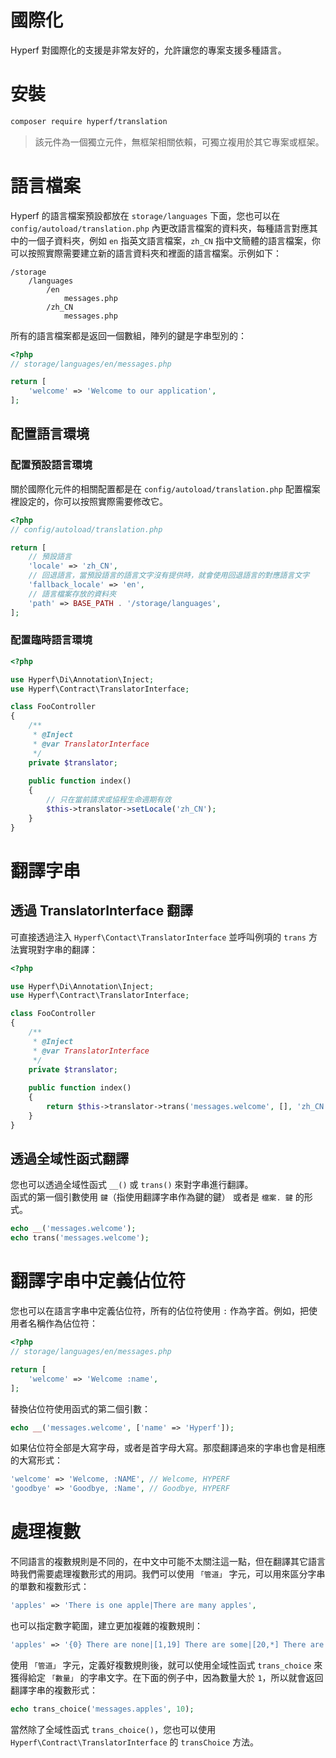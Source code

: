 # 國際化

Hyperf 對國際化的支援是非常友好的，允許讓您的專案支援多種語言。

# 安裝

```bash
composer require hyperf/translation
```

> 該元件為一個獨立元件，無框架相關依賴，可獨立複用於其它專案或框架。

# 語言檔案

Hyperf 的語言檔案預設都放在 `storage/languages` 下面，您也可以在 `config/autoload/translation.php` 內更改語言檔案的資料夾，每種語言對應其中的一個子資料夾，例如 `en` 指英文語言檔案，`zh_CN` 指中文簡體的語言檔案，你可以按照實際需要建立新的語言資料夾和裡面的語言檔案。示例如下：

```
/storage
    /languages
        /en
            messages.php
        /zh_CN
            messages.php
```

所有的語言檔案都是返回一個數組，陣列的鍵是字串型別的：

```php
<?php
// storage/languages/en/messages.php

return [
    'welcome' => 'Welcome to our application',
];
```

## 配置語言環境

### 配置預設語言環境

關於國際化元件的相關配置都是在 `config/autoload/translation.php` 配置檔案裡設定的，你可以按照實際需要修改它。

```php
<?php
// config/autoload/translation.php

return [
    // 預設語言
    'locale' => 'zh_CN',
    // 回退語言，當預設語言的語言文字沒有提供時，就會使用回退語言的對應語言文字
    'fallback_locale' => 'en',
    // 語言檔案存放的資料夾
    'path' => BASE_PATH . '/storage/languages',
];
```

### 配置臨時語言環境

```php
<?php

use Hyperf\Di\Annotation\Inject;
use Hyperf\Contract\TranslatorInterface;

class FooController
{
    /**
     * @Inject
     * @var TranslatorInterface
     */
    private $translator;
    
    public function index()
    {
        // 只在當前請求或協程生命週期有效
        $this->translator->setLocale('zh_CN');
    }
}
```

# 翻譯字串

## 透過 TranslatorInterface 翻譯

可直接透過注入 `Hyperf\Contact\TranslatorInterface` 並呼叫例項的 `trans` 方法實現對字串的翻譯：

```php
<?php

use Hyperf\Di\Annotation\Inject;
use Hyperf\Contract\TranslatorInterface;

class FooController
{
    /**
     * @Inject
     * @var TranslatorInterface
     */
    private $translator;
    
    public function index()
    {
        return $this->translator->trans('messages.welcome', [], 'zh_CN');
    }
}
```

## 透過全域性函式翻譯

您也可以透過全域性函式 `__()` 或 `trans()` 來對字串進行翻譯。   
函式的第一個引數使用 `鍵`（指使用翻譯字串作為鍵的鍵） 或者是 `檔案. 鍵` 的形式。

```php
echo __('messages.welcome');
echo trans('messages.welcome');
```

# 翻譯字串中定義佔位符

您也可以在語言字串中定義佔位符，所有的佔位符使用 `:` 作為字首。例如，把使用者名稱作為佔位符：

```php
<?php
// storage/languages/en/messages.php

return [
    'welcome' => 'Welcome :name',
];
```

替換佔位符使用函式的第二個引數：

```php
echo __('messages.welcome', ['name' => 'Hyperf']);
```

如果佔位符全部是大寫字母，或者是首字母大寫。那麼翻譯過來的字串也會是相應的大寫形式：

```php
'welcome' => 'Welcome, :NAME', // Welcome, HYPERF
'goodbye' => 'Goodbye, :Name', // Goodbye, HYPERF
```

# 處理複數

不同語言的複數規則是不同的，在中文中可能不太關注這一點，但在翻譯其它語言時我們需要處理複數形式的用詞。我們可以使用 `「管道」` 字元，可以用來區分字串的單數和複數形式：

```php
'apples' => 'There is one apple|There are many apples',
```

也可以指定數字範圍，建立更加複雜的複數規則：

```php
'apples' => '{0} There are none|[1,19] There are some|[20,*] There are many',
```

使用 `「管道」` 字元，定義好複數規則後，就可以使用全域性函式 `trans_choice` 來獲得給定 `「數量」` 的字串文字。在下面的例子中，因為數量大於  `1`，所以就會返回翻譯字串的複數形式：

```php
echo trans_choice('messages.apples', 10);
```

當然除了全域性函式 `trans_choice()`，您也可以使用 `Hyperf\Contract\TranslatorInterface` 的 `transChoice` 方法。
